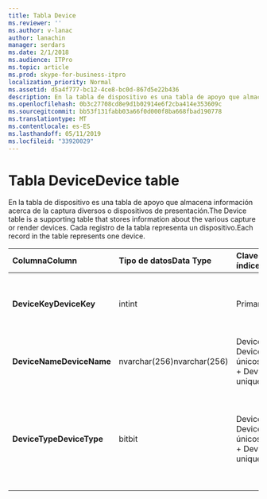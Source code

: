 ```yaml
---
title: Tabla Device
ms.reviewer: ''
ms.author: v-lanac
author: lanachin
manager: serdars
ms.date: 2/1/2018
ms.audience: ITPro
ms.topic: article
ms.prod: skype-for-business-itpro
localization_priority: Normal
ms.assetid: d5a4f777-bc12-4ce8-bc0d-867d5e22b436
description: En la tabla de dispositivo es una tabla de apoyo que almacena información acerca de la captura diversos o dispositivos de presentación. Cada registro de la tabla representa un dispositivo.
ms.openlocfilehash: 0b3c27708cd8e9d1b02914e6f2cba414e353609c
ms.sourcegitcommit: bb53f131fabb03a66f0d000f8ba668fbad190778
ms.translationtype: MT
ms.contentlocale: es-ES
ms.lasthandoff: 05/11/2019
ms.locfileid: "33920029"
---
```

# <a name="device-table"></a><span data-ttu-id="84f9d-104">Tabla Device</span><span class="sxs-lookup"><span data-stu-id="84f9d-104">Device table</span></span>
 
<span data-ttu-id="84f9d-105">En la tabla de dispositivo es una tabla de apoyo que almacena información acerca de la captura diversos o dispositivos de presentación.</span><span class="sxs-lookup"><span data-stu-id="84f9d-105">The Device table is a supporting table that stores information about the various capture or render devices.</span></span> <span data-ttu-id="84f9d-106">Cada registro de la tabla representa un dispositivo.</span><span class="sxs-lookup"><span data-stu-id="84f9d-106">Each record in the table represents one device.</span></span>
  
|<span data-ttu-id="84f9d-107">**Columna**</span><span class="sxs-lookup"><span data-stu-id="84f9d-107">**Column**</span></span>|<span data-ttu-id="84f9d-108">**Tipo de datos**</span><span class="sxs-lookup"><span data-stu-id="84f9d-108">**Data Type**</span></span>|<span data-ttu-id="84f9d-109">**Clave o índice**</span><span class="sxs-lookup"><span data-stu-id="84f9d-109">**Key/Index**</span></span>|<span data-ttu-id="84f9d-110">**Detalles**</span><span class="sxs-lookup"><span data-stu-id="84f9d-110">**Details**</span></span>|
|:-----|:-----|:-----|:-----|
|<span data-ttu-id="84f9d-111">**DeviceKey**</span><span class="sxs-lookup"><span data-stu-id="84f9d-111">**DeviceKey**</span></span> <br/> |<span data-ttu-id="84f9d-112">int</span><span class="sxs-lookup"><span data-stu-id="84f9d-112">int</span></span>  <br/> |<span data-ttu-id="84f9d-113">Primary</span><span class="sxs-lookup"><span data-stu-id="84f9d-113">Primary</span></span>  <br/> |<span data-ttu-id="84f9d-114">Número único que identifica este dispositivo.</span><span class="sxs-lookup"><span data-stu-id="84f9d-114">Unique number identifying this device.</span></span>  <br/> |
|<span data-ttu-id="84f9d-115">**DeviceName**</span><span class="sxs-lookup"><span data-stu-id="84f9d-115">**DeviceName**</span></span> <br/> |<span data-ttu-id="84f9d-116">nvarchar(256)</span><span class="sxs-lookup"><span data-stu-id="84f9d-116">nvarchar(256)</span></span>  <br/> |<span data-ttu-id="84f9d-117">DeviceName + DeviceType son únicos</span><span class="sxs-lookup"><span data-stu-id="84f9d-117">DeviceName + DeviceType is unique</span></span>  <br/> |<span data-ttu-id="84f9d-118">Nombre del dispositivo.</span><span class="sxs-lookup"><span data-stu-id="84f9d-118">Device name.</span></span>  <br/> |
|<span data-ttu-id="84f9d-119">**DeviceType**</span><span class="sxs-lookup"><span data-stu-id="84f9d-119">**DeviceType**</span></span> <br/> |<span data-ttu-id="84f9d-120">bit</span><span class="sxs-lookup"><span data-stu-id="84f9d-120">bit</span></span>  <br/> |<span data-ttu-id="84f9d-121">DeviceName + DeviceType son únicos</span><span class="sxs-lookup"><span data-stu-id="84f9d-121">DeviceName + DeviceType is unique</span></span>  <br/> |<span data-ttu-id="84f9d-122">Tipo de dispositivo.</span><span class="sxs-lookup"><span data-stu-id="84f9d-122">Device type.</span></span> <span data-ttu-id="84f9d-123">1 es un dispositivo de captura, 0 es un dispositivo de presentación.</span><span class="sxs-lookup"><span data-stu-id="84f9d-123">1 is a capture device, 0 is a render device.</span></span>  <br/> |
   

